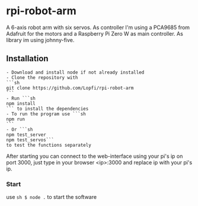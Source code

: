 # rpi-robot-arm

A 6-axis robot arm with six servos. As controller I'm using a PCA9685 from Adafruit for the motors and a Raspberry Pi Zero W as main controller. As library im using johnny-five. 

## Installation

    - Download and install node if not already installed
    - Clone the repository with
    ```sh
    git clone https://github.com/Lopfi/rpi-robot-arm
    ```
    - Run ```sh
    npm install
    ``` to install the dependencies
    - To run the program use ```sh
    npm run
    ```
    - Or ```sh
    npm test_server
    npm test_servos```
    to test the functions separately

After starting you can connect to the web-interface using your pi's ip on port 3000, just type in your browser \<ip\>:3000 and replace ip with your pi's ip.

### Start

use
```sh $ node .```
to start the software
